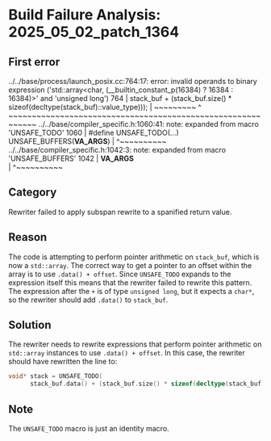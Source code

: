 # Build Failure Analysis: 2025_05_02_patch_1364

## First error

../../base/process/launch_posix.cc:764:17: error: invalid operands to binary expression ('std::array<char, (__builtin_constant_p(16384) ? 16384 : 16384)>' and 'unsigned long')
  764 |       stack_buf + (stack_buf.size() * sizeof(decltype(stack_buf)::value_type)));
      |       ~~~~~~~~~ ^ ~~~~~~~~~~~~~~~~~~~~~~~~~~~~~~~~~~~~~~~~~~~~~~~~~~~~~~~~~~~~
../../base/compiler_specific.h:1060:41: note: expanded from macro 'UNSAFE_TODO'
 1060 | #define UNSAFE_TODO(...) UNSAFE_BUFFERS(__VA_ARGS__)
      |                                         ^~~~~~~~~~~
../../base/compiler_specific.h:1042:3: note: expanded from macro 'UNSAFE_BUFFERS'
 1042 |   __VA_ARGS__                                \
      |   ^~~~~~~~~~~

## Category
Rewriter failed to apply subspan rewrite to a spanified return value.

## Reason
The code is attempting to perform pointer arithmetic on `stack_buf`, which is now a `std::array`.  The correct way to get a pointer to an offset within the array is to use `.data() + offset`. Since `UNSAFE_TODO` expands to the expression itself this means that the rewriter failed to rewrite this pattern. The expression after the `+` is of type `unsigned long`, but it expects a `char*`, so the rewriter should add `.data()` to `stack_buf`.

## Solution
The rewriter needs to rewrite expressions that perform pointer arithmetic on `std::array` instances to use `.data() + offset`. In this case, the rewriter should have rewritten the line to:

```c++
void* stack = UNSAFE_TODO(
      stack_buf.data() + (stack_buf.size() * sizeof(decltype(stack_buf)::value_type)));
```

## Note
The `UNSAFE_TODO` macro is just an identity macro.